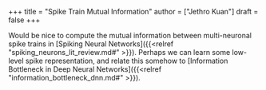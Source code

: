 +++
title = "Spike Train Mutual Information"
author = ["Jethro Kuan"]
draft = false
+++

Would be nice to compute the mutual information between multi-neuronal spike
trains in [Spiking Neural Networks]({{<relref "spiking_neurons_lit_review.md#" >}}). Perhaps we can learn some low-level spike
representation, and relate this somehow to [Information Bottleneck in Deep Neural
Networks]({{<relref "information_bottleneck_dnn.md#" >}}).
